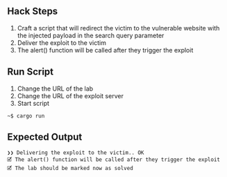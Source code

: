 ## Hack Steps

1. Craft a script that will redirect the victim to the vulnerable website with the injected payload in the search query parameter
2. Deliver the exploit to the victim
3. The alert() function will be called after they trigger the exploit

## Run Script

1. Change the URL of the lab
2. Change the URL of the exploit server
3. Start script

```
~$ cargo run
```

## Expected Output

```
❯❯ Delivering the exploit to the victim.. OK
🗹 The alert() function will be called after they trigger the exploit
🗹 The lab should be marked now as solved
```
